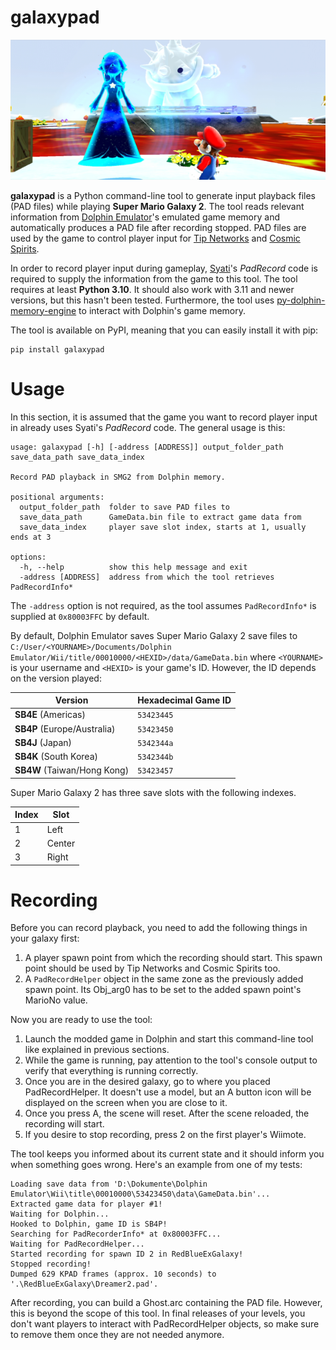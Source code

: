 # galaxypad
![Custom Cosmic Spirit in Freezy Flake Galaxy](https://raw.githubusercontent.com/SunakazeKun/galaxypad/master/SCREENSHOT.png)

**galaxypad** is a Python command-line tool to generate input playback files (PAD files) while playing **Super Mario Galaxy 2**. The tool reads relevant information from [Dolphin Emulator](https://dolphin-emu.org/)'s emulated game memory and automatically produces a PAD file after recording stopped. PAD files are used by the game to control player input for [Tip Networks](https://www.mariowiki.com/Tip_Network) and [Cosmic Spirits](https://www.mariowiki.com/Cosmic_Spirit).

In order to record player input during gameplay, [Syati](https://github.com/SunakazeKun/Syati)'s *PadRecord* code is required to supply the information from the game to this tool. The tool requires at least **Python 3.10**. It should also work with 3.11 and newer versions, but this hasn't been tested. Furthermore, the tool uses [py-dolphin-memory-engine](https://github.com/henriquegemignani/py-dolphin-memory-engine) to interact with Dolphin's game memory.

The tool is available on PyPI, meaning that you can easily install it with pip:
```
pip install galaxypad
```

# Usage
In this section, it is assumed that the game you want to record player input in already uses Syati's *PadRecord* code. The general usage is this:
```
usage: galaxypad [-h] [-address [ADDRESS]] output_folder_path save_data_path save_data_index

Record PAD playback in SMG2 from Dolphin memory.

positional arguments:
  output_folder_path  folder to save PAD files to
  save_data_path      GameData.bin file to extract game data from
  save_data_index     player save slot index, starts at 1, usually ends at 3

options:
  -h, --help          show this help message and exit
  -address [ADDRESS]  address from which the tool retrieves PadRecordInfo*
```

The ``-address`` option is not required, as the tool assumes ``PadRecordInfo*`` is supplied at ``0x80003FFC`` by default.

By default, Dolphin Emulator saves Super Mario Galaxy 2 save files to ``C:/User/<YOURNAME>/Documents/Dolphin Emulator/Wii/title/00010000/<HEXID>/data/GameData.bin`` where ``<YOURNAME>`` is your username and ``<HEXID>`` is your game's ID. However, the ID depends on the version played:

| Version | Hexadecimal Game ID |
| ------- | ------------ |
| **SB4E** (Americas) | ``53423445`` |
| **SB4P** (Europe/Australia) | ``53423450`` |
| **SB4J** (Japan) | ``5342344a`` |
| **SB4K** (South Korea) | ``5342344b`` |
| **SB4W** (Taiwan/Hong Kong) | ``53423457`` |


Super Mario Galaxy 2 has three save slots with the following indexes.

| Index | Slot |
| ----- | ---- |
| 1 | Left |
| 2 | Center |
| 3 | Right |

# Recording
Before you can record playback, you need to add the following things in your galaxy first:

1. A player spawn point from which the recording should start. This spawn point should be used by Tip Networks and Cosmic Spirits too.
2. A ``PadRecordHelper`` object in the same zone as the previously added spawn point. Its Obj_arg0 has to be set to the  added spawn point's MarioNo value.

Now you are ready to use the tool:

1. Launch the modded game in Dolphin and start this command-line tool like explained in previous sections.
3. While the game is running, pay attention to the tool's console output to verify that everything is running correctly.
4. Once you are in the desired galaxy, go to where you placed PadRecordHelper. It doesn't use a model, but an A button icon will be displayed on the screen when you are close to it.
5. Once you press A, the scene will reset. After the scene reloaded, the recording will start.
6. If you desire to stop recording, press 2 on the first player's Wiimote.

The tool keeps you informed about its current state and it should inform you when something goes wrong. Here's an example from one of my tests:
```
Loading save data from 'D:\Dokumente\Dolphin Emulator\Wii\title\00010000\53423450\data\GameData.bin'...
Extracted game data for player #1!
Waiting for Dolphin...
Hooked to Dolphin, game ID is SB4P!
Searching for PadRecorderInfo* at 0x80003FFC...
Waiting for PadRecordHelper...
Started recording for spawn ID 2 in RedBlueExGalaxy!
Stopped recording!
Dumped 629 KPAD frames (approx. 10 seconds) to '.\RedBlueExGalaxy\Dreamer2.pad'.
```

After recording, you can build a Ghost.arc containing the PAD file. However, this is beyond the scope of this tool. In final releases of your levels, you don't want players to interact with PadRecordHelper objects, so make sure to remove them once they are not needed anymore.